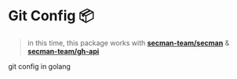 # Git Config 📦

> in this time, this package works with [**secman-team/secman**](https://github.com/secman-team/secman) & [**secman-team/gh-api**](https://github.com/secman-team/gh-api)

git config in golang
